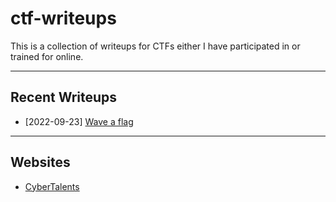 # ctf-writeups

This is a collection of writeups for CTFs either I have participated in or trained for online.

---

## Recent Writeups

- [2022-09-23] [Wave a flag](./sites/picoCTF/General-Skills/Wave-a-flag.md)

---

## Websites

- [CyberTalents](./sites/CyberTalents/README.md)
